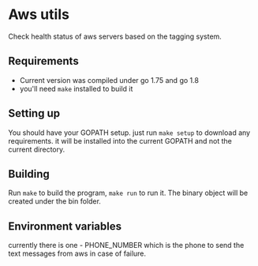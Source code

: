 Aws utils
=============
Check health status of aws servers based on the tagging system.

Requirements
--------------
* Current version was compiled under go 1.75 and go 1.8
* you'll need `make` installed to build it

Setting up
-----------------
You should have your GOPATH setup.
just run `make setup` to download any requirements. 
it will be installed into the current GOPATH and not the current directory.


Building
-------------
Run `make` to build the program, `make run` to run it.
The binary object will be created under the bin folder.

Environment variables
---------------------
currently there is one - PHONE_NUMBER which is the phone to send the text messages from aws in case of failure.
